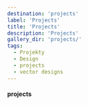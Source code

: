 ```yaml
---
destination: 'projects'
label: 'Projects'
title: 'Projects'
description: 'Projects'
gallery_dir: 'projects/'
tags:
  - Projekty
  - Design
  - projects
  - vector designs
---
```


#### projects

